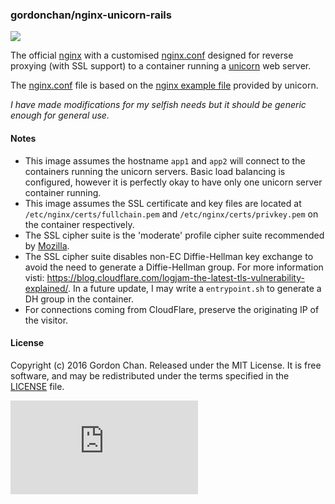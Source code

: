 ### gordonchan/nginx-unicorn-rails

[![](https://images.microbadger.com/badges/image/gordonchan/nginx-unicorn-rails.svg)](http://microbadger.com/images/gordonchan/nginx-unicorn-rails "Get your own image badge on microbadger.com")

The official [nginx](https://hub.docker.com/_/nginx/) with a customised [nginx.conf](https://github.com/gchan/dockerfiles/blob/master/nginx-unicorn-rails/nginx.conf) designed for reverse proxying (with SSL support) to a container running a [unicorn](https://unicorn.bogomips.org/) web server.

The [nginx.conf](https://github.com/gchan/dockerfiles/blob/master/nginx-unicorn-rails/nginx.conf) file is based on the [nginx example file](http://unicorn.bogomips.org/examples/nginx.conf) provided by unicorn.

_I have made modifications for my selfish needs but it should be generic enough for general use._

#### Notes
* This image assumes the hostname `app1` and `app2` will connect to the containers running the unicorn servers. Basic load balancing is configured, however it is perfectly okay to have only one unicorn server container running.
* This image assumes the SSL certificate and key files are located at `/etc/nginx/certs/fullchain.pem` and `/etc/nginx/certs/privkey.pem` on the container respectively.
* The SSL cipher suite is the 'moderate' profile cipher suite recommended by [Mozilla](https://mozilla.github.io/server-side-tls/ssl-config-generator/?server=nginx-1.9.5&openssl=1.0.1e&hsts=yes&profile=intermediate).
* The SSL cipher suite disables non-EC Diffie-Hellman key exchange to avoid the need to generate a Diffie-Hellman group. For more information visti: https://blog.cloudflare.com/logjam-the-latest-tls-vulnerability-explained/. In a future update, I may write a `entrypoint.sh` to generate a DH group in the container.
* For connections coming from CloudFlare, preserve the originating IP of the visitor.

#### License

Copyright (c) 2016 Gordon Chan. Released under the MIT License. It is free software, and may be redistributed under the terms specified in the [LICENSE](https://github.com/gchan/dockerfiles/blob/master/LICENSE.txt) file.

[![Analytics](https://ga-beacon.appspot.com/UA-70790190-2/dockerfiles/nginx-unicorn-rails/README.md?flat)](https://github.com/igrigorik/ga-beacon)
